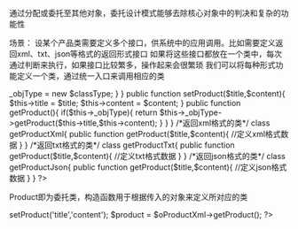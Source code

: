 通过分配或委托至其他对象，委托设计模式能够去除核心对象中的判决和复杂的功能性

场景：
	设某个产品类需要定义多个接口，供系统中的应用调用。比如需要定义返回xml、txt、json等格式的返回形式接口
	如果将这些接口都放在一个类中，每次通过判断来执行，如果接口比较繁多，操作起来会很繁琐
	我们可以将每种形式功能定义一个类，通过统一入口来调用相应的类

<?php
/*产品类*/
class Product{
	public $title='';
    public $content='';
	private $_objType;

	public function __construct($type){
		$type = ucFirst($type);
		$classType = "getProduct{$type}";
		if(class_exists($classType)){
			$this->_objType = new $classType;
		}
	}

	public function setProduct($title,$content){
		$this->title = $title;
		$this->content = $content;
	}

	public function getProduct(){
		if($this->_objType){
			return	$this->_objType->getProduct($this->title,$this->content);
		}
	}
	
}

/*返回xml格式的类*/
class getProductXml{
	public function getProduct($title,$content){
		//定义xml格式数据
	}
}
/*返回txt格式的类*/
class getProductTxt{
	public function getProduct($title,$content){
		//定义txt格式数据
	}
}
/*返回json格式的类*/
class getProductJson{
	public function getProduct($title,$content){
		//定义json格式数据
	}
}
?>

Product即为委托类，构造函数用于根据传入的对象来定义所对应的类
<?php
$oProductXml = new Product('xml');
$oProductXml->setProduct('title','content');
$product = $oProductXml->getProduct();
?>

